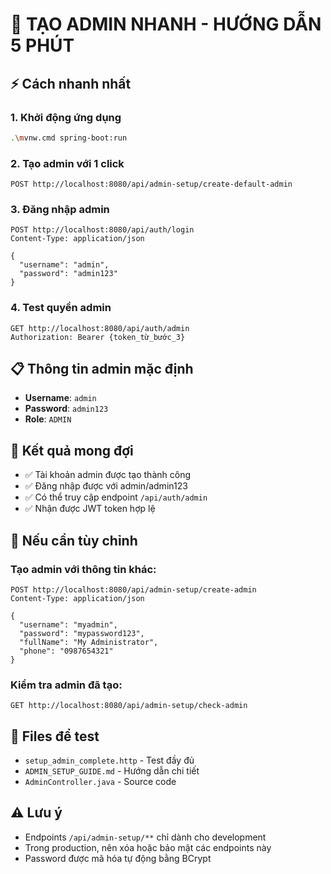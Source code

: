 # 🚀 TẠO ADMIN NHANH - HƯỚNG DẪN 5 PHÚT

## ⚡ Cách nhanh nhất

### 1. Khởi động ứng dụng
```bash
.\mvnw.cmd spring-boot:run
```

### 2. Tạo admin với 1 click
```http
POST http://localhost:8080/api/admin-setup/create-default-admin
```

### 3. Đăng nhập admin
```http
POST http://localhost:8080/api/auth/login
Content-Type: application/json

{
  "username": "admin",
  "password": "admin123"
}
```

### 4. Test quyền admin
```http
GET http://localhost:8080/api/auth/admin
Authorization: Bearer {token_từ_bước_3}
```

## 📋 Thông tin admin mặc định
- **Username**: `admin`
- **Password**: `admin123`
- **Role**: `ADMIN`

## 🎯 Kết quả mong đợi
- ✅ Tài khoản admin được tạo thành công
- ✅ Đăng nhập được với admin/admin123
- ✅ Có thể truy cập endpoint `/api/auth/admin`
- ✅ Nhận được JWT token hợp lệ

## 🔧 Nếu cần tùy chỉnh

### Tạo admin với thông tin khác:
```http
POST http://localhost:8080/api/admin-setup/create-admin
Content-Type: application/json

{
  "username": "myadmin",
  "password": "mypassword123",
  "fullName": "My Administrator",
  "phone": "0987654321"
}
```

### Kiểm tra admin đã tạo:
```http
GET http://localhost:8080/api/admin-setup/check-admin
```

## 📁 Files để test
- `setup_admin_complete.http` - Test đầy đủ
- `ADMIN_SETUP_GUIDE.md` - Hướng dẫn chi tiết
- `AdminController.java` - Source code

## ⚠️ Lưu ý
- Endpoints `/api/admin-setup/**` chỉ dành cho development
- Trong production, nên xóa hoặc bảo mật các endpoints này
- Password được mã hóa tự động bằng BCrypt






